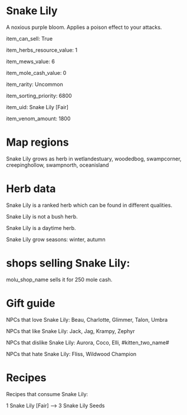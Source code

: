 # Snake Lily

A noxious purple bloom. Applies a poison effect to your attacks.

item_can_sell: True

item_herbs_resource_value: 1

item_mews_value: 6

item_mole_cash_value: 0

item_rarity: Uncommon

item_sorting_priority: 6800

item_uid: Snake Lily [Fair]

item_venom_amount: 1800

# Map regions

Snake Lily grows as herb in wetlandestuary, woodedbog, swampcorner, creepinghollow, swampnorth, oceanisland

# Herb data

Snake Lily is a ranked herb which can be found in different qualities.

Snake Lily is not a bush herb.

Snake Lily is a daytime herb.

Snake Lily grow seasons: winter, autumn

# shops selling Snake Lily:

molu_shop_name sells it for 250 mole cash.

# Gift guide

NPCs that love Snake Lily: Beau, Charlotte, Glimmer, Talon, Umbra

NPCs that like Snake Lily: Jack, Jag, Krampy, Zephyr

NPCs that dislike Snake Lily: Aurora, Coco, Elli, #kitten_two_name#

NPCs that hate Snake Lily: Fliss, Wildwood Champion

# Recipes

Recipes that consume Snake Lily:

1 Snake Lily [Fair] --> 3 Snake Lily Seeds